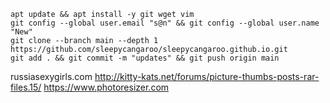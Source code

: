 
```
apt update && apt install -y git wget vim
git config --global user.email "s@n" && git config --global user.name "New"
git clone --branch main --depth 1 https://github.com/sleepycangaroo/sleepycangaroo.github.io.git
git add . && git commit -m "updates" && git push origin main
```

russiasexygirls.com
http://kitty-kats.net/forums/picture-thumbs-posts-rar-files.15/
https://www.photoresizer.com

